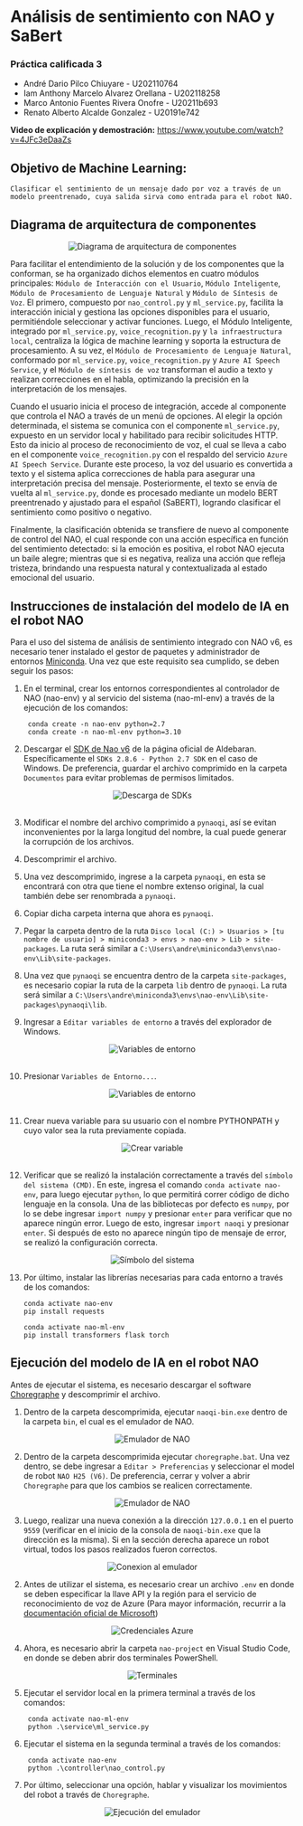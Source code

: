 # Análisis de sentimiento con NAO y SaBert
### Práctica calificada 3
- André Dario Pilco Chiuyare - U202110764
- Iam Anthony Marcelo Alvarez Orellana - U202118258
- Marco Antonio Fuentes Rivera Onofre - U20211b693
- Renato Alberto Alcalde Gonzalez - U20191e742

**Video de explicación y demostración:** https://www.youtube.com/watch?v=4JFc3eDaaZs

## Objetivo de Machine Learning:
`Clasificar el sentimiento de un mensaje dado por voz a través de un modelo preentrenado, cuya salida sirva como entrada para el robot NAO.`

## Diagrama de arquitectura de componentes
<div align="center">
    <img src="./diagrama-arquitectura-componentes.png" alt="Diagrama de arquitectura de componentes">
</div>

Para facilitar el entendimiento de la solución y de los componentes que la conforman, se ha organizado dichos elementos en cuatro módulos principales: `Módulo de Interacción con el Usuario`, `Módulo Inteligente`, `Módulo de Procesamiento de Lenguaje Natural` y `Módulo de Síntesis de Voz`. El primero, compuesto por `nao_control.py` y `ml_service.py`, facilita la interacción inicial y gestiona las opciones disponibles para el usuario, permitiéndole seleccionar y activar funciones. Luego, el Módulo Inteligente, integrado por `ml_service.py`, `voice_recognition.py` y `la infraestructura local`, centraliza la lógica de machine learning y soporta la estructura de procesamiento. A su vez, el `Módulo de Procesamiento de Lenguaje Natural`, conformado por `ml_service.py`, `voice_recognition.py` y `Azure AI Speech Service`, y el `Módulo de síntesis de voz` transforman el audio a texto y realizan correcciones en el habla, optimizando la precisión en la interpretación de los mensajes.

Cuando el usuario inicia el proceso de integración, accede al componente que controla el NAO a través de un menú de opciones. Al elegir la opción determinada, el sistema se comunica con el componente `ml_service.py`, expuesto en un servidor local y habilitado para recibir solicitudes HTTP. Esto da inicio al proceso de reconocimiento de voz, el cual se lleva a cabo en el componente `voice_recognition.py` con el respaldo del servicio `Azure AI Speech Service`. Durante este proceso, la voz del usuario es convertida a texto y el sistema aplica correcciones de habla para asegurar una interpretación precisa del mensaje. Posteriormente, el texto se envía de vuelta al `ml_service.py`, donde es procesado mediante un modelo BERT preentrenado y ajustado para el español (SaBERT), logrando clasificar el sentimiento como positivo o negativo.

Finalmente, la clasificación obtenida se transfiere de nuevo al componente de control del NAO, el cual responde con una acción específica en función del sentimiento detectado: si la emoción es positiva, el robot NAO ejecuta un baile alegre; mientras que si es negativa, realiza una acción que refleja tristeza, brindando una respuesta natural y contextualizada al estado emocional del usuario.
## Instrucciones de instalación del modelo de IA en el robot NAO
Para el uso del sistema de análisis de sentimiento integrado con NAO v6, es necesario tener instalado el gestor de paquetes y administrador de entornos [Miniconda](https://docs.anaconda.com/miniconda/). Una vez que este requisito sea cumplido, se deben seguir los pasos:


1. En el terminal, crear los entornos correspondientes al controlador de NAO (nao-env) y al servicio del sistema (nao-ml-env) a través de la ejecución de los comandos:

        conda create -n nao-env python=2.7
        conda create -n nao-ml-env python=3.10

2. Descargar el [SDK de Nao v6](https://www.aldebaran.com/en/support/nao-6/downloads-softwares) de la página oficial de Aldebaran. Específicamente el `SDKs 2.8.6 - Python 2.7 SDK` en el caso de Windows. De preferencia, guardar el archivo comprimido en la carpeta `Documentos` para evitar problemas de permisos limitados.
<div align="center">
    <img src="./readme-assets/sdk.png" alt="Descarga de SDKs">
</div>
<br>

3. Modificar el nombre del archivo comprimido a `pynaoqi`, así se evitan inconvenientes por la larga longitud del nombre, la cual puede generar la corrupción de los archivos.

4. Descomprimir el archivo.

5. Una vez descomprimido, ingrese a la carpeta `pynaoqi`, en esta se encontrará con otra que tiene el nombre extenso original, la cual también debe ser renombrada a `pynaoqi`.

6. Copiar dicha carpeta interna que ahora es `pynaoqi`.

7. Pegar la carpeta dentro de la ruta `Disco local (C:) > Usuarios > [tu nombre de usuario] > miniconda3 > envs > nao-env > Lib > site-packages`. La ruta será similar a `C:\Users\andre\miniconda3\envs\nao-env\Lib\site-packages`.

8. Una vez que `pynaoqi` se encuentra dentro de la carpeta `site-packages`, es necesario copiar la ruta de la carpeta `lib` dentro de `pynaoqi`. La ruta será similar a `C:\Users\andre\miniconda3\envs\nao-env\Lib\site-packages\pynaoqi\lib`.

9. Ingresar a `Editar variables de entorno` a través del explorador de Windows.
<div align="center">
    <img src="./readme-assets/variables.png" alt="Variables de entorno">
</div>
<br>

10. Presionar `Variables de Entorno...`.
<div align="center">
    <img src="./readme-assets/entorno.png" alt="Variables de entorno">
</div>
<br>

11. Crear nueva variable para su usuario con el nombre PYTHONPATH y cuyo valor sea la ruta previamente copiada.
<div align="center">
    <img src="./readme-assets/crear-var.png" alt="Crear variable">
</div>
<br>

12. Verificar que se realizó la instalación correctamente a través del `símbolo del sistema (CMD)`. En este, ingresa el comando `conda activate nao-env`, para luego ejecutar `python`, lo que permitirá correr código de dicho lenguaje en la consola. Una de las bibliotecas por defecto es `numpy`, por lo se debe ingresar `import numpy` y presionar `enter` para verificar que no aparece ningún error. Luego de esto, ingresar `import naoqi` y presionar `enter`. Si después de esto no aparece ningún tipo de mensaje de error, se realizó la configuración correcta.
<div align="center">
    <img src="./readme-assets/consola.png" alt="Símbolo del sistema">
</div>

13. Por último, instalar las librerías necesarias para cada entorno a través de los comandos:

        conda activate nao-env
        pip install requests

        conda activate nao-ml-env
        pip install transformers flask torch

## Ejecución del modelo de IA en el robot NAO
Antes de ejecutar el sistema, es necesario descargar el software [Choregraphe](https://drive.google.com/file/d/1fJHgV-SHTfVJ_lM82l8ei6bFOo7mlqRH/view?usp=drive_link) y descomprimir el archivo.

1. Dentro de la carpeta descomprimida, ejecutar `naoqi-bin.exe` dentro de la carpeta `bin`, el cual es el emulador de NAO.
<div align="center">
    <img src="./readme-assets/consola.png" alt="Emulador de NAO">
</div>

2. Dentro de la carpeta descomprimida ejecutar `choregraphe.bat`. Una vez dentro, se debe ingresar a `Editar > Preferencias` y seleccionar el model de robot `NAO H25 (V6)`. De preferencia, cerrar y volver a abrir `Choregraphe` para que los cambios se realicen correctamente.
<div align="center">
    <img src="./readme-assets/preferencias.png" alt="Emulador de NAO">
</div>

3. Luego, realizar una nueva conexión a la dirección `127.0.0.1` en el puerto `9559` (verificar en el inicio de la consola de `naoqi-bin.exe` que la dirección es la misma). Si en la sección derecha aparece un robot virtual, todos los pasos realizados fueron correctos.
<div align="center">
    <img src="./readme-assets/conexion.png" alt="Conexion al emulador">
</div>

2. Antes de utilizar el sistema, es necesario crear un archivo `.env` en donde se deben especificar la llave API y la región para el servicio de reconocimiento de voz de Azure (Para mayor información, recurrir a la [documentación oficial de Microsoft](https://learn.microsoft.com/en-us/azure/ai-services/speech-service/get-started-speech-to-text?tabs=windows%2Cterminal&pivots=programming-language-python))
<div align="center">
    <img src="./readme-assets/api-azure.png" alt="Credenciales Azure">
</div>

4. Ahora, es necesario abrir la carpeta `nao-project` en Visual Studio Code, en donde se deben abrir dos terminales PowerShell.
<div align="center">
    <img src="./readme-assets/terminal.png" alt="Terminales">
</div>

5. Ejecutar el servidor local en la primera terminal a través de los comandos:

        conda activate nao-ml-env
        python .\service\ml_service.py

6. Ejecutar el sistema en la segunda terminal a través de los comandos:

        conda activate nao-env
        python .\controller\nao_control.py

7. Por último, seleccionar una opción, hablar y visualizar los movimientos del robot a través de `Choregraphe`.

<div align="center">
    <img src="./readme-assets/emulador.png" alt="Ejecución del emulador">
</div>